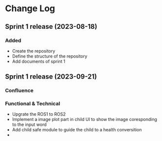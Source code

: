 
# Change Log

## Sprint 1 release (2023-08-18)
### Added
- Create the repository
- Define the structure of the repository
- Add documents of sprint 1



## Sprint 1 release (2023-09-21)
### Confluence


### Functional & Technical
- Upgrate the ROS1 to ROS2
- Implement a image plot part in child UI to show the image coresponding to the input word
- Add child safe module to guide the child to a health conversition
- 

